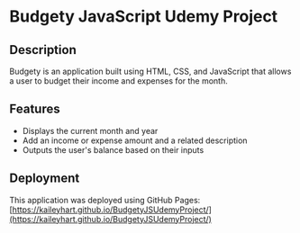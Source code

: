 # Budgety JavaScript Udemy Project
## Description
Budgety is an application built using HTML, CSS, and JavaScript that allows a user to budget their income and expenses for the month.

## Features
- Displays the current month and year
- Add an income or expense amount and a related description
- Outputs the user's balance based on their inputs

## Deployment
This application was deployed using GitHub Pages: [https://kaileyhart.github.io/BudgetyJSUdemyProject/](https://kaileyhart.github.io/BudgetyJSUdemyProject/)

